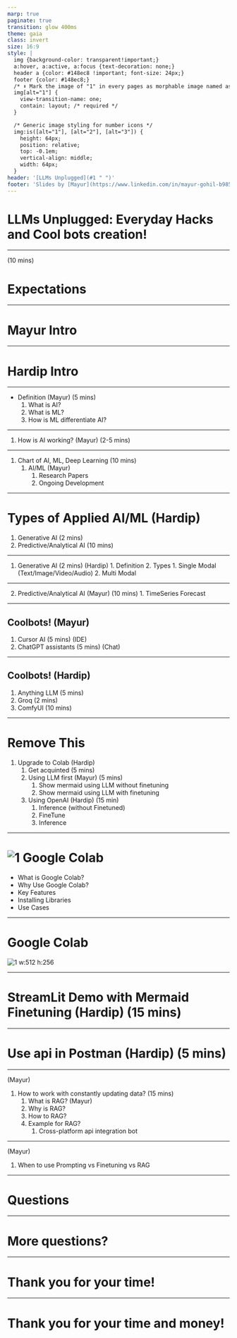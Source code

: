 ```yaml
---
marp: true
paginate: true
transition: glow 400ms
theme: gaia
class: invert
size: 16:9
style: |
  img {background-color: transparent!important;}
  a:hover, a:active, a:focus {text-decoration: none;}
  header a {color: #148ec8 !important; font-size: 24px;}
  footer {color: #148ec8;}
  /* ⬇️ Mark the image of "1" in every pages as morphable image named as "one" ⬇️ */
  img[alt="1"] {
    view-transition-name: one;
    contain: layout; /* required */
  }

  /* Generic image styling for number icons */
  img:is([alt="1"], [alt="2"], [alt="3"]) {
    height: 64px;
    position: relative;
    top: -0.1em;
    vertical-align: middle;
    width: 64px;
  }
header: '[LLMs Unplugged](#1 " ")'
footer: 'Slides by [Mayur](https://www.linkedin.com/in/mayur-gohil-b9858b12a/) and [Hardip](https://hardippatel.com)'
---
```


# LLMs Unplugged: Everyday Hacks and Cool bots creation!

---

(10 mins)
# Expectations

---

# Mayur Intro

---

# Hardip Intro

---

- Definition (Mayur) (5 mins)
    1. What is AI?
    2. What is ML?
    3. How is ML differentiate AI?

---

1. How is AI working? (Mayur) (2-5 mins)

--- 

1. Chart of AI, ML, Deep Learning (10 mins)
    1. AI/ML (Mayur)
        1.  Research Papers
        2.  Ongoing Development

---

# Types of Applied AI/ML (Hardip)
1. Generative AI (2 mins)
2. Predictive/Analytical AI (10 mins)

---

1. Generative AI (2 mins) (Hardip)
        1.  Definition
        2.  Types
            1. Single Modal (Text/Image/Video/Audio)
            2. Multi Modal

--- 

2. Predictive/Analytical AI (Mayur) (10 mins)
        1.  TimeSeries Forecast

---

## Coolbots! (Mayur)
1. Cursor AI (5 mins) (IDE)
2. ChatGPT assistants (5 mins) (Chat)

---

## Coolbots! (Hardip)
1. Anything LLM (5 mins)
2. Groq (2 mins)
3. ComfyUI (10 mins)

---

# Remove This
1. Upgrade to Colab (Hardip)
    1. Get acquinted (5 mins)
    2. Using LLM first (Mayur) (5 mins)
        1.  Show mermaid using LLM without finetuning
        2.  Show mermaid using LLM with finetuning 
    3. Using OpenAI (Hardip) (15 min)
        1.  Inference (without Finetuned)
        2.  FineTune 
        3.  Inference

---

# ![1](https://img.icons8.com/?size=100&id=lOqoeP2Zy02f&format=png&color=000000) Google Colab
- What is Google Colab?
- Why Use Google Colab?
- Key Features
- Installing Libraries
- Use Cases

---

<!-- _class: invert lead -->
<!-- 10 mins -->
# Google Colab
![1 w:512 h:256](https://storage.googleapis.com/gweb-uniblog-publish-prod/images/Colab_Hero.width-1600.format-webp.webp)

---

# StreamLit Demo with Mermaid Finetuning (Hardip) (15 mins)

---

# Use api in Postman (Hardip) (5 mins)

---

(Mayur)
1. How to work with constantly updating data? (15 mins)
    1. What is RAG? (Mayur)
    2. Why is RAG?
    3. How to RAG?
    4. Example for RAG?
       1.  Cross-platform api integration bot

---

(Mayur)
1. When to use Prompting vs Finetuning vs RAG

---

<!-- _class: invert lead -->
# Questions

---

<!-- _class: invert lead -->
# More questions?

---

<!-- _class: invert lead -->
# Thank you for your time!

---

<!-- _class: invert lead -->
# Thank you for your time and money!